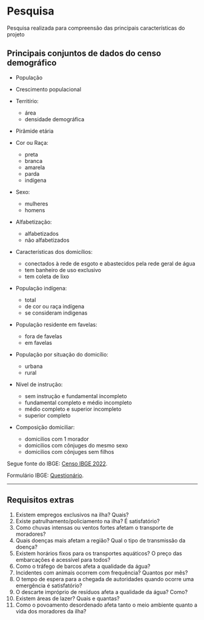 # Pesquisa

Pesquisa realizada para compreensão das principais características do projeto

## **Principais conjuntos de dados do censo demográfico**

* População

* Crescimento populacional

* Territírio: 
    * área 
    * densidade demográfica

* Pirâmide etária

* Cor ou Raça: 
    * preta 
    * branca
    * amarela 
    * parda 
    * indígena

* Sexo: 
    * mulheres 
    * homens

* Alfabetização: 
    * alfabetizados 
    * não alfabetizados

* Características dos domicílios: 
    * conectados à rede de esgoto e abastecidos pela rede geral de água
    * tem banheiro de uso exclusivo
    * tem coleta de lixo

* População indígena: 
    * total 
    * de cor ou raça indígena 
    * se consideram indigenas

* População residente em favelas: 
    * fora de favelas
    * em favelas

* População por situação do domicílio: 
    * urbana
    * rural

* Nível de instrução: 
    * sem instrução e fundamental incompleto
    * fundamental completo e médio incompleto
    * médio completo e superior incompleto
    * superior completo

* Composição domiciliar: 
    * domicilios com 1 morador
    * domicilios com cônjuges do mesmo sexo
    * domicilios com cônjuges sem filhos


Segue fonte do IBGE: [Censo IBGE 2022](https://censo2022.ibge.gov.br/panorama/).

Formulário IBGE: [Questionário](https://censo2022.ibge.gov.br/sobre/questionarios.html).

---

## **Requisitos extras**

1. Existem empregos exclusivos na ilha? Quais?
2. Existe patrulhamento/policiamento na ilha? É satisfatório?
3. Como chuvas intensas ou ventos fortes afetam o transporte de moradores?
4. Quais doenças mais afetam a região? Qual o tipo de transmissão da doença?
5. Existem horários fixos para os transportes aquáticos? O preço das embarcações é acessível para todos?
6. Como o tráfego de barcos afeta a qualidade da água?
7. Incidentes com animais ocorrem com frequência? Quantos por mês?
8. O tempo de espera para a chegada de autoridades quando ocorre uma emergência é satisfatório?
9. O descarte impróprio de resíduos afeta a qualidade da água? Como?
10. Existem áreas de lazer? Quais e quantas?
11. Como o povoamento desordenado afeta tanto o meio ambiente quanto a vida dos moradores da ilha?
